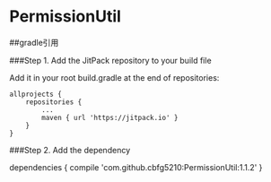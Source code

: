 # PermissionUtil

##gradle引用

###Step 1. Add the JitPack repository to your build file

Add it in your root build.gradle at the end of repositories:

	allprojects {
		repositories {
			...
			maven { url 'https://jitpack.io' }
		}
	}
  
  ###Step 2. Add the dependency
  
  dependencies {
	        compile 'com.github.cbfg5210:PermissionUtil:1.1.2'
	}
